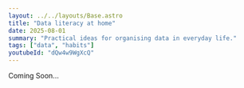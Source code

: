 ```yaml
---
layout: ../../layouts/Base.astro
title: "Data literacy at home"
date: 2025-08-01
summary: "Practical ideas for organising data in everyday life."
tags: ["data", "habits"]
youtubeId: "dQw4w9WgXcQ"
---
```

Coming Soon...
